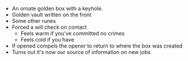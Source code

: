- An ornate golden box with a keyhole.
- Golden vault written on the front
- Some other runes
- Forced a will check on contact
	- Feels warm if you've committed no crimes
	- Feels cold if you have
- If opened compels the opener to return to where the box was created
- Turns out it's now our source of information on new jobs